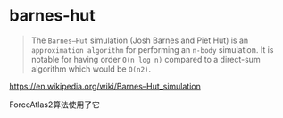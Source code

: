 # barnes-hut

> The `Barnes–Hut` simulation (Josh Barnes and Piet Hut) is an `approximation algorithm` for performing an `n-body` simulation. It is notable for having order `O(n log n)` compared to a direct-sum algorithm which would be `O(n2)`.

<https://en.wikipedia.org/wiki/Barnes–Hut_simulation>

ForceAtlas2算法使用了它




